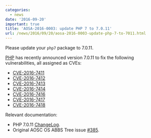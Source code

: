 ```yaml
---
categories:
  - news
date: '2016-09-20'
important: true
title: 'AOSA-2016-0003: update PHP 7 to 7.0.11'
url: /news/2016/09/20/aosa-2016-0003-update-php-7-to-7011.html
---
```



Please update your `php7` package to 7.0.11.

[PHP](https://php.net/) has recently announced version 7.0.11 to fix the following vulnerabilities, all assigned as CVEs:

- [CVE-2016-7411](https://web.nvd.nist.gov/view/vuln/detail?vulnId=CVE-2016-7411)
- [CVE-2016-7412](https://web.nvd.nist.gov/view/vuln/detail?vulnId=CVE-2016-7412)
- [CVE-2016-7413](https://web.nvd.nist.gov/view/vuln/detail?vulnId=CVE-2016-7413)
- [CVE-2016-7414](https://web.nvd.nist.gov/view/vuln/detail?vulnId=CVE-2016-7414)
- [CVE-2016-7416](https://web.nvd.nist.gov/view/vuln/detail?vulnId=CVE-2016-7416)
- [CVE-2016-7417](https://web.nvd.nist.gov/view/vuln/detail?vulnId=CVE-2016-7417)
- [CVE-2016-7418](https://web.nvd.nist.gov/view/vuln/detail?vulnId=CVE-2016-7418)

Relevant documentation:

- PHP 7.0.11 [ChangeLog](http://www.php.net/ChangeLog-7.php#7.0.11).
- Original AOSC OS ABBS Tree issue [#385](https://github.com/AOSC-Dev/aosc-os-abbs/issues/385).